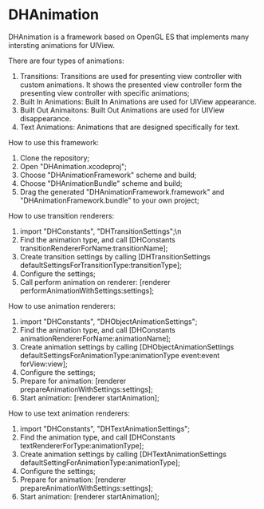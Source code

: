 # DHAnimation

DHAnimation is a framework based on OpenGL ES that implements many intersting animations for UIView.

There are four types of animations:

1. Transitions: Transitions are used for presenting view controller with custom animations. It shows the presented view controller form the presenting view controller with specific animations;
2. Built In Animations: Built In Animations are used for UIView appearance.
3. Built Out Animaitons: Built Out Animations are used for UIView disappearance.
4. Text Animations: Animations that are designed specifically for text.

How to use this framework:

1. Clone the repository;
2. Open "DHAnimation.xcodeproj";
3. Choose "DHAnimationFramework" scheme and build;
4. Choose "DHAnimationBundle" scheme and build;
5. Drag the generated "DHAnimationFramework.framework" and "DHAnimationFramework.bundle" to your own project;

How to use transition renderers:

1. import "DHConstants", "DHTransitionSettings";\n
2. Find the animation type, and call [DHConstants transitionRendererForName:transitionName];
3. Create transition settings by calling [DHTransitionSettings defaultSettingsForTransitionType:transitionType];
4. Configure the settings;
5. Call perform animation on renderer: [renderer performAnimationWithSettings:settings];

How to use animation renderers:

1. import "DHConstants", "DHObjectAnimationSettings";
2. Find the animation type, and call [DHConstants animationRendererForName:animationName];
3. Create animation settings by calling [DHObjectAnimationSettings defaultSettingsForAnimationType:animationType event:event forView:view];
4. Configure the settings;
5. Prepare for animation: [renderer prepareAnimationWithSettings:settings];
6. Start animation: [renderer startAnimation];

How to use text animation renderers:

1. import "DHConstants", "DHTextAnimationSettings";
2. Find the animation type, and call [DHConstants textRendererForType:animationType];
3. Create animation settings by calling [DHTextAnimationSettings defaultSettingForAnimationType:animationType];
4. Configure the settings;
5. Prepare for animation: [renderer prepareAnimationWithSettings:settings];
6. Start animation: [renderer startAnimation];
